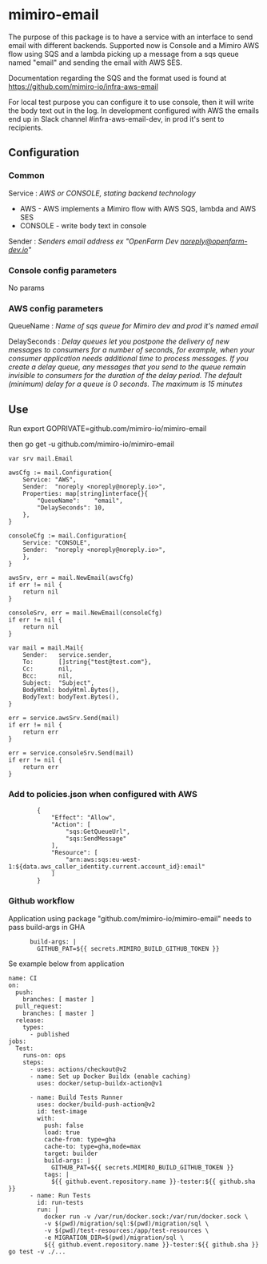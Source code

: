 # mimiro-email

The purpose of this package is to have a service with an interface to send email with different backends. Supported now is Console and a Mimiro AWS flow using SQS and a lambda picking up a message from a sqs queue named "email" and sending the email with AWS SES.

Documentation regarding the SQS and the format used is found at https://github.com/mimiro-io/infra-aws-email

For local test purpose you can configure it to use console, then it will write the body text out in the log. 
In development configured with AWS the emails end up in Slack channel #infra-aws-email-dev, in prod it's sent to recipients.

## Configuration

### Common 
Service : *AWS or CONSOLE, stating backend technology*
- AWS - AWS implements a Mimiro flow with AWS SQS, lambda and AWS SES  
- CONSOLE - write body text in console

Sender : *Senders email address ex "OpenFarm Dev <noreply@openfarm-dev.io>"*
### Console config parameters
No params

### AWS config parameters
QueueName : *Name of sqs queue for Mimiro dev and prod it's named email*

DelaySeconds : *Delay queues let you postpone the delivery of new messages to consumers for a number of seconds, for example, when your consumer application needs additional time to process messages. If you create a delay queue, any messages that you send to the queue remain invisible to consumers for the duration of the delay period. The default (minimum) delay for a queue is 0 seconds. The maximum is 15 minutes*

## Use

Run
export GOPRIVATE=github.com/mimiro-io/mimiro-email

then 
go get -u github.com/mimiro-io/mimiro-email   


```
var srv mail.Email

awsCfg := mail.Configuration{
    Service: "AWS",
    Sender:  "noreply <noreply@noreply.io>",
    Properties: map[string]interface{}{
        "QueueName":    "email",
        "DelaySeconds": 10,
    },
}

consoleCfg := mail.Configuration{
    Service: "CONSOLE",
    Sender:  "noreply <noreply@noreply.io>",
    },
}

awsSrv, err = mail.NewEmail(awsCfg)
if err != nil {
    return nil
}

consoleSrv, err = mail.NewEmail(consoleCfg)
if err != nil {
    return nil
}

var mail = mail.Mail{
    Sender:   service.sender,
    To:       []string{"test@test.com"},
    Cc:       nil,
    Bcc:      nil,
    Subject:  "Subject",
    BodyHtml: bodyHtml.Bytes(),
    BodyText: bodyText.Bytes(),
}

err = service.awsSrv.Send(mail)
if err != nil {
    return err
}

err = service.consoleSrv.Send(mail)
if err != nil {
    return err
}

```

### Add to policies.json when configured with AWS
```
        {
            "Effect": "Allow",
            "Action": [
                "sqs:GetQueueUrl",
                "sqs:SendMessage"
            ],
            "Resource": [
                "arn:aws:sqs:eu-west-1:${data.aws_caller_identity.current.account_id}:email"
            ]
        }
```

### Github workflow
Application using package "github.com/mimiro-io/mimiro-email"  needs to pass build-args in GHA


          build-args: |
            GITHUB_PAT=${{ secrets.MIMIRO_BUILD_GITHUB_TOKEN }}

Se example below from application

```
name: CI
on:
  push:
    branches: [ master ]
  pull_request:
    branches: [ master ]
  release:
    types:
      - published
jobs:
  Test:
    runs-on: ops
    steps:
      - uses: actions/checkout@v2
      - name: Set up Docker Buildx (enable caching)
        uses: docker/setup-buildx-action@v1

      - name: Build Tests Runner
        uses: docker/build-push-action@v2
        id: test-image
        with:
          push: false
          load: true
          cache-from: type=gha
          cache-to: type=gha,mode=max
          target: builder
          build-args: |
            GITHUB_PAT=${{ secrets.MIMIRO_BUILD_GITHUB_TOKEN }}
          tags: |
            ${{ github.event.repository.name }}-tester:${{ github.sha }}
      - name: Run Tests
        id: run-tests
        run: |
          docker run -v /var/run/docker.sock:/var/run/docker.sock \
          -v $(pwd)/migration/sql:$(pwd)/migration/sql \
          -v $(pwd)/test-resources:/app/test-resources \
          -e MIGRATION_DIR=$(pwd)/migration/sql \
          ${{ github.event.repository.name }}-tester:${{ github.sha }} go test -v ./...
```